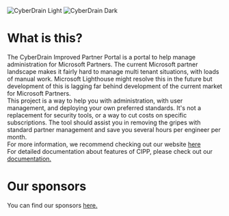 ![CyberDrain Light](github_assets/img/CIPP.png#gh-dark-mode-only)
![CyberDrain Dark](github_assets/img/CIPP-Light.png#gh-light-mode-only)

# What is this?

The CyberDrain Improved Partner Portal is a portal to help manage administration for Microsoft Partners. The current Microsoft partner landscape makes it fairly hard to manage multi tenant situations, with loads of manual work. Microsoft Lighthouse might resolve this in the future but development of this is lagging far behind development of the current market for Microsoft Partners.  
This project is a way to help you with administration, with user management, and deploying your own preferred standards. It's not a replacement for security tools, or a way to cut costs on specific subscriptions. The tool should assist you in removing the gripes with standard partner management and save you several hours per engineer per month.  
For more information, we recommend checking out our website [here](https://cipp.app)  
For detailed documentation about features of CIPP, please check out our [documentation.](https://docs.cipp.app)



# Our sponsors

You can find our sponsors [here.](https://docs.cipp.app/#our-sponsors)

